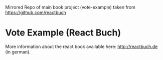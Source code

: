 Mirrored Repo of main book project (vote-example) taken from https://github.com/reactbuch

# Vote Example (React Buch)
More information about the react book available here: http://reactbuch.de (in german).
